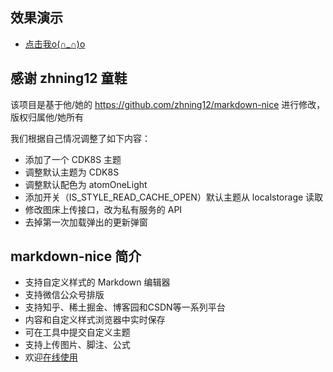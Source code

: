 

## 效果演示

- [点击我o(∩_∩)o ](https://upload-images.jianshu.io/upload_images/19119711-bb25f2d35bac50f4.gif?imageMogr2/auto-orient/strip)


## 感谢 zhning12 童鞋

该项目是基于他/她的 <https://github.com/zhning12/markdown-nice> 进行修改，版权归属他/她所有

我们根据自己情况调整了如下内容：

- 添加了一个 CDK8S 主题
- 调整默认主题为 CDK8S
- 调整默认配色为 atomOneLight
- 添加开关（IS_STYLE_READ_CACHE_OPEN）默认主题从 localstorage 读取
- 修改图床上传接口，改为私有服务的 API
- 去掉第一次加载弹出的更新弹窗


## markdown-nice 简介

- 支持自定义样式的 Markdown 编辑器
- 支持微信公众号排版
- 支持知乎、稀土掘金、博客园和CSDN等一系列平台
- 内容和自定义样式浏览器中实时保存
- 可在工具中提交自定义主题
- 支持上传图片、脚注、公式
- 欢迎[在线使用](https://mdnice.com/)

